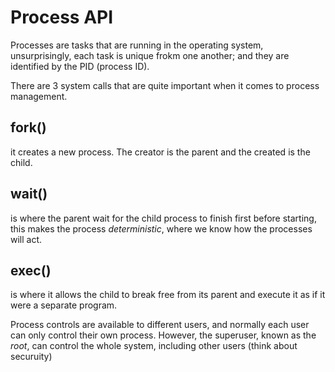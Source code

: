 # Process API

Processes are tasks that are running in the operating system, unsurprisingly, each task is unique frokm one another; and they are identified by the PID (process ID). 

There are 3 system calls that are quite important when it comes to process management. 

## fork()
it creates a new process. The creator is the parent and the created is the child. 

## wait()
is where the parent wait for the child process to finish first before starting, this makes the process *deterministic*, where we know how the processes will act. 

## exec()
is where it allows the child to break free from its parent and execute it as if it were a separate program. 

Process controls are available to different users, and normally each user can only control their own process. However, the superuser, known as the *root*, can control the whole system, including other users (think about securuity)